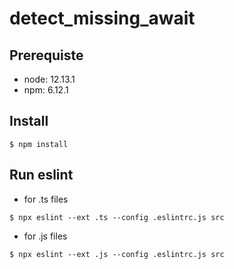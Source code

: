 # detect_missing_await

## Prerequiste
- node: 12.13.1
- npm: 6.12.1

## Install
```
$ npm install
```

## Run eslint
- for .ts files
```
$ npx eslint --ext .ts --config .eslintrc.js src
```
- for .js files
```
$ npx eslint --ext .js --config .eslintrc.js src
```
